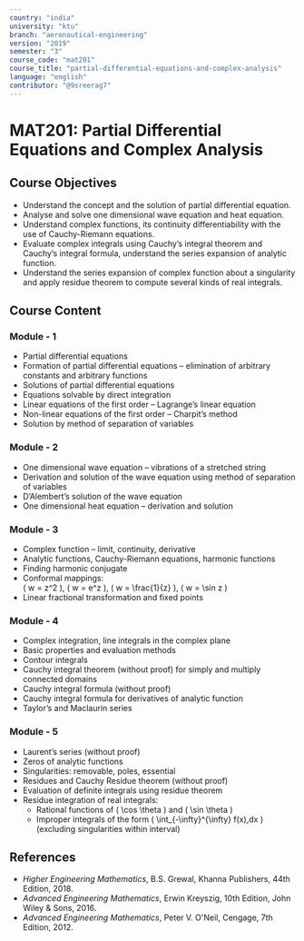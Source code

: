 ```yaml
---
country: "india"
university: "ktu"
branch: "aeronautical-engineering"
version: "2019"
semester: "3"
course_code: "mat201"
course_title: "partial-differential-equations-and-complex-analysis"
language: "english"
contributor: "@9sreerag7"
---
```


# MAT201: Partial Differential Equations and Complex Analysis

## Course Objectives

* Understand the concept and the solution of partial differential equation.
* Analyse and solve one dimensional wave equation and heat equation.
* Understand complex functions, its continuity differentiability with the use of Cauchy-Riemann equations.
* Evaluate complex integrals using Cauchy’s integral theorem and Cauchy’s integral formula, understand the series expansion of analytic function.
* Understand the series expansion of complex function about a singularity and apply residue theorem to compute several kinds of real integrals.

## Course Content

### Module - 1

* Partial differential equations
* Formation of partial differential equations – elimination of arbitrary constants and arbitrary functions
* Solutions of partial differential equations
* Equations solvable by direct integration
* Linear equations of the first order – Lagrange’s linear equation
* Non-linear equations of the first order – Charpit’s method
* Solution by method of separation of variables

### Module - 2

* One dimensional wave equation – vibrations of a stretched string
* Derivation and solution of the wave equation using method of separation of variables
* D’Alembert’s solution of the wave equation
* One dimensional heat equation – derivation and solution

### Module - 3

* Complex function – limit, continuity, derivative
* Analytic functions, Cauchy-Riemann equations, harmonic functions
* Finding harmonic conjugate
* Conformal mappings:  
  \( w = z^2 \), \( w = e^z \), \( w = \frac{1}{z} \), \( w = \sin z \)
* Linear fractional transformation and fixed points

### Module - 4

* Complex integration, line integrals in the complex plane
* Basic properties and evaluation methods
* Contour integrals
* Cauchy integral theorem (without proof) for simply and multiply connected domains
* Cauchy integral formula (without proof)
* Cauchy integral formula for derivatives of analytic function
* Taylor’s and Maclaurin series

### Module - 5

* Laurent’s series (without proof)
* Zeros of analytic functions
* Singularities: removable, poles, essential
* Residues and Cauchy Residue theorem (without proof)
* Evaluation of definite integrals using residue theorem
* Residue integration of real integrals:
  * Rational functions of \( \cos \theta \) and \( \sin \theta \)
  * Improper integrals of the form \( \int_{-\infty}^{\infty} f(x)\,dx \) (excluding singularities within interval)

## References

* *Higher Engineering Mathematics*, B.S. Grewal, Khanna Publishers, 44th Edition, 2018.
* *Advanced Engineering Mathematics*, Erwin Kreyszig, 10th Edition, John Wiley & Sons, 2016.
* *Advanced Engineering Mathematics*, Peter V. O'Neil, Cengage, 7th Edition, 2012.
